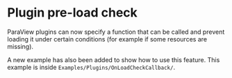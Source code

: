 # Plugin pre-load check

ParaView plugins can now specify a function that can be called and prevent loading it under certain conditions (for example if some resources are missing).

A new example has also been added to show how to use this feature. This example is inside `Examples/Plugins/OnLoadCheckCallback/`.
